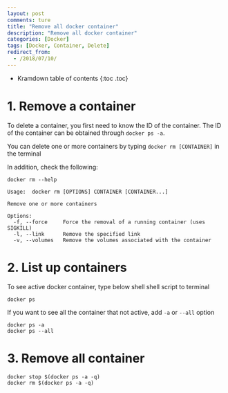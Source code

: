 ```yaml
---
layout: post
comments: ture
title: "Remove all docker container"
description: "Remove all docker container"
categories: [Docker]
tags: [Docker, Container, Delete]
redirect_from:
  - /2018/07/10/
---
```


* Kramdown table of contents
{:toc .toc}

# 1. Remove a container
To delete a container, you first need to know the ID of the container. The ID of the container can be obtained through ```docker ps -a```.

You can delete one or more containers by typing ```docker rm [CONTAINER]``` in the terminal

In addition, check the following:
```
docker rm --help

Usage:	docker rm [OPTIONS] CONTAINER [CONTAINER...]

Remove one or more containers

Options:
  -f, --force     Force the removal of a running container (uses SIGKILL)
  -l, --link      Remove the specified link
  -v, --volumes   Remove the volumes associated with the container
```

# 2. List up containers
To see active docker container, type below shell shell script to terminal
```
docker ps
```

If you want to see all the container that not active, add ```-a``` or ```--all``` option
```
docker ps -a
docker ps --all
```

# 3. Remove all container
```
docker stop $(docker ps -a -q)
docker rm $(docker ps -a -q)
```